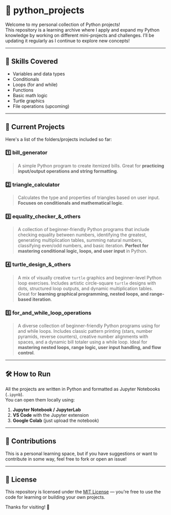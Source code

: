 # 🐍 python_projects

Welcome to my personal collection of Python projects!  
This repository is a learning archive where I apply and expand my Python knowledge by working on different mini-projects and challenges. I’ll be updating it regularly as I continue to explore new concepts!

---

## 🧠 Skills Covered

- Variables and data types
- Conditionals
- Loops (for and while)
- Functions
- Basic math logic
- Turtle graphics
- File operations (upcoming)

---

## 📁 Current Projects

Here's a list of the folders/projects included so far:

### 1️⃣ bill_generator
> A simple Python program to create itemized bills. Great for **practicing input/output operations and string formatting**.

### 2️⃣ triangle_calculator
> Calculates the type and properties of triangles based on user input. **Focuses on conditionals and mathematical logic**.

### 3️⃣ equality_checker_&_others
> A collection of beginner-friendly Python programs that include checking equality between numbers, identifying the greatest, generating multiplication tables, summing natural numbers, classifying even/odd numbers, and basic iteration.
> **Perfect for mastering conditional logic, loops, and user input** in Python.

### 4️⃣ turtle_design_&_others
> A mix of visually creative `turtle` graphics and beginner-level Python loop exercises. Includes artistic circle-square `turtle` designs with dots, structured loop outputs, and dynamic multiplication tables.
> Great for **learning graphical programming, nested loops, and range-based iteration**.

### 5️⃣ for_and_while_loop_operations
> A diverse collection of beginner-friendly Python programs using for and while loops. Includes classic pattern printing (stars, number pyramids, reverse counters), creative number alignments with spaces, and a dynamic bill totaler using a while loop. 
> Ideal for **mastering nested loops, range logic, user input handling, and flow control**.

---

## 🛠 How to Run

All the projects are written in Python and formatted as Jupyter Notebooks (`.ipynb`).  
You can open them locally using:

1. **Jupyter Notebook / JupyterLab**  
2. **VS Code** with the Jupyter extension  
3. **Google Colab** (just upload the notebook)

---

## 🤝 Contributions

This is a personal learning space, but if you have suggestions or want to contribute in some way, feel free to fork or open an issue!

---

## 📜 License

This repository is licensed under the [MIT License](LICENSE) — you're free to use the code for learning or building your own projects.


Thanks for visiting! 🌱
